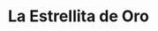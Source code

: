 ---
title: "La Estrellita de Oro"
url: /ciudad-autonoma-de-buenos-aires/la-estrellita-de-oro/
shop: Allgemein
---